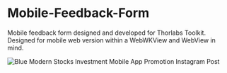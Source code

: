 # Mobile-Feedback-Form
Mobile feedback form designed and developed for Thorlabs Toolkit. Designed for mobile web version within a WebWKView and WebView in mind.

![Blue Modern Stocks Investment Mobile App Promotion Instagram Post](https://github.com/caiteesmith/Mobile-Feedback-Form/assets/7319667/dda16f10-003d-4023-9d6f-4af1138a90ed)
